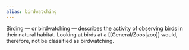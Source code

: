 ```yaml
---
alias: birdwatching
--- 
```


Birding — or birdwatching — describes the activity of observing birds in their natural habitat. Looking at birds at a [[General/Zoos|zoo]] would, therefore, not be classified as birdwatching. 


